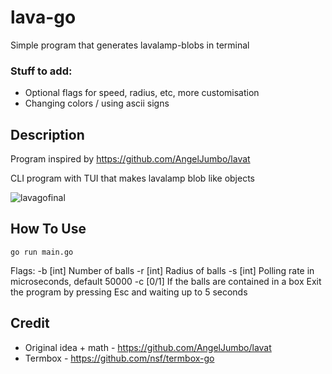 # lava-go
Simple program that generates lavalamp-blobs in terminal 


### Stuff to add:

- Optional flags for speed, radius, etc, more customisation 
- Changing colors / using ascii signs 


## Description

Program inspired by https://github.com/AngelJumbo/lavat 

CLI program with TUI that makes lavalamp blob like objects 

![lavagofinal](https://user-images.githubusercontent.com/25641834/205149258-3bebe79a-1bfe-494f-9794-4511dd4557cd.gif)



## How To Use
```
go run main.go 
```

Flags:
-b [int] Number of balls
-r [int] Radius of balls
-s [int] Polling rate in microseconds, default 50000
-c [0/1] If the balls are contained in a box
Exit the program by pressing Esc and waiting up to 5 seconds 


## Credit

- Original idea + math - https://github.com/AngelJumbo/lavat  
- Termbox - https://github.com/nsf/termbox-go 



